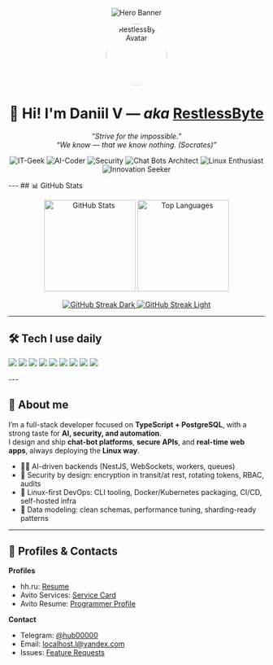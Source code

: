 <!-- Dynamic Gradient Banner -->
<p align="center">
  <img
    src="https://capsule-render.vercel.app/api?type=soft&color=0:ec4899,50:a855f7,100:8b5cf6&text=Hello!%20I’m%20Daniil%20—%20RestlessByte&fontColor=ffffff&fontSize=38&animation=fadeIn&height=140&desc=AI%20Automation%20%7C%20TypeScript%20%2B%20PostgreSQL%20%7C%20Linux-first&descAlign=50&descAlignY=75"
    alt="Hero Banner"
  />
</p>

<!-- Avatar -->
<p align="center">
  <a href="https://github.com/RestlessByte">
    <img src="https://github.com/RestlessByte.png" width="120" height="120" style="border-radius:50%" alt="RestlessByte Avatar" />
  </a>
</p>

<h1 align="center">👋 Hi! I'm Daniil V — <i>aka</i> <a href="https://github.com/RestlessByte">RestlessByte</a></h1>

<p align="center">
  <em>“Strive for the impossible.”</em><br/>
  <em>“We know — that we know nothing. (Socrates)”</em>
</p>
<p align="center">
  <img alt="IT-Geek" src="https://img.shields.io/badge/IT–Geek-0b7285?style=for-the-badge&logo=github&logoColor=white" />
  <img alt="AI-Coder" src="https://img.shields.io/badge/AI–Coder-5f3dc4?style=for-the-badge&logo=openai&logoColor=white" />
  <img alt="Security" src="https://img.shields.io/badge/Security%20Specialist-2b8a3e?style=for-the-badge&logo=protonvpn&logoColor=white" />
  <img alt="Chat Bots Architect" src="https://img.shields.io/badge/Chat%20Bots%20Architect-1c7ed6?style=for-the-badge&logo=telegram&logoColor=white" />
  <img alt="Linux Enthusiast" src="https://img.shields.io/badge/Linux%20Enthusiast-111827?style=for-the-badge&logo=linux&logoColor=white" />
  <img alt="Innovation Seeker" src="https://img.shields.io/badge/Innovation%20Seeker-f59f00?style=for-the-badge&logo=lightning&logoColor=white" />
</p>
---
## 📊 GitHub Stats

<!-- Responsive stats card: light/dark via <picture>; rank hidden (no B-/S etc) -->
<p align="center">
  <picture>
    <source srcset="https://github-readme-stats.vercel.app/api?username=RestlessByte&show_icons=true&hide_rank=true&include_all_commits=true&count_private=true&show=reviews,discussions_started,discussions_answered,prs_merged,prs_merged_percentage&theme=dark&hide_border=true&border_radius=12&v=3" media="(prefers-color-scheme: dark)" />
    <img height="180" alt="GitHub Stats" src="https://github-readme-stats.vercel.app/api?username=RestlessByte&show_icons=true&hide_rank=true&include_all_commits=true&count_private=true&theme=transparent&hide_border=true&border_radius=12&v=3" />
  </picture>

  <picture>
    <source srcset="https://github-readme-stats.vercel.app/api/top-langs/?username=RestlessByte&layout=compact&langs_count=8&card_width=380&hide_progress=false&theme=dark&hide_border=true&border_radius=12&v=3" media="(prefers-color-scheme: dark)" />
    <source srcset="https://github-readme-stats.vercel.app/api/top-langs/?username=RestlessByte&layout=compact&langs_count=8&card_width=380&hide_progress=false&theme=transparent&hide_border=true&border_radius=12&v=3" media="(prefers-color-scheme: light), (prefers-color-scheme: no-preference)" />
    <img height="180" alt="Top Languages" src="https://github-readme-stats.vercel.app/api/top-langs/?username=RestlessByte&layout=compact&langs_count=8&card_width=380&hide_progress=false&theme=transparent&hide_border=true&border_radius=12&v=3" />
  </picture>
</p>

<p align="center">
  <a href="https://git.io/streak-stats">
    <img src="https://streak-stats.demolab.com?user=RestlessByte&theme=tokyonight&hide_border=true&border_radius=12&date_format=j%20M%5B%20Y%5D&card_width=720&v=3#gh-dark-mode-only" alt="GitHub Streak Dark" />
  </a>
  <a href="https://git.io/streak-stats">
    <img src="https://streak-stats.demolab.com?user=RestlessByte&theme=default&hide_border=true&border_radius=12&date_format=j%20M%5B%20Y%5D&card_width=720&v=3#gh-light-mode-only" alt="GitHub Streak Light" />
  </a>
</p>

---
## 🛠 Tech I use daily
<p>
  <img src="https://img.shields.io/badge/TypeScript-3178c6?logo=typescript&logoColor=white" />
  <img src="https://img.shields.io/badge/NestJS-ea2845?logo=nestjs&logoColor=white" />
  <img src="https://img.shields.io/badge/Next.js-000000?logo=nextdotjs&logoColor=white" />
  <img src="https://img.shields.io/badge/Node.js-3c873a?logo=nodedotjs&logoColor=white" />
  <img src="https://img.shields.io/badge/PostgreSQL-4169e1?logo=postgresql&logoColor=white" />
  <img src="https://img.shields.io/badge/Docker-2496ed?logo=docker&logoColor=white" />
  <img src="https://img.shields.io/badge/Kubernetes-326ce5?logo=kubernetes&logoColor=white" />
  <img src="https://img.shields.io/badge/Linux-0f172a?logo=linux&logoColor=white" />
  <img src="https://img.shields.io/badge/WebSockets-9333ea?logo=cloudflare&logoColor=white" />
</p>
---

## 🚀 About me

I’m a full-stack developer focused on **TypeScript + PostgreSQL**, with a strong taste for **AI, security, and automation**.  
I design and ship **chat-bot platforms**, **secure APIs**, and **real-time web apps**, always deploying the **Linux way**.

- 👨‍💻 AI-driven backends (NestJS, WebSockets, workers, queues)  
- 🔐 Security by design: encryption in transit/at rest, rotating tokens, RBAC, audits  
- 🐧 Linux-first DevOps: CLI tooling, Docker/Kubernetes packaging, CI/CD, self-hosted infra  
- 🧠 Data modeling: clean schemas, performance tuning, sharding-ready patterns
---

## 💼 Profiles & Contacts

**Profiles**  
- hh.ru: <a href="https://hh.ru/resume/7aee394dff0e982c5b0039ed1f666a5a524544">Resume</a>  
- Avito Services: <a href="https://www.avito.ru/meleuz/predlozheniya_uslug/ustanovka_windows_linux_razrabtka_pod_klyuch_3565647194">Service Card</a>  
- Avito Resume: <a href="https://www.avito.ru/meleuz/rezume/programmist_programmer_3981233373">Programmer Profile</a>

**Contact**  
- Telegram: <a href="https://t.me/hub00000">@hub00000</a>  
- Email: <a href="mailto:localhost.l@yandex.com">localhost.l@yandex.com</a>  
- Issues: <a href="https://github.com/RestlessByte/RestlessByte/issues">Feature Requests</a>
